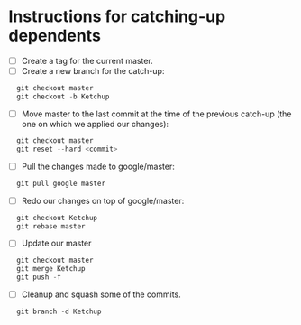 # Instructions for catching-up dependents

- [ ] Create a tag for the current master.
- [ ]  Create a new branch for the catch-up:
```powershell
  git checkout master
  git checkout -b Ketchup
```
- [ ] Move master to the last commit at the time of the previous catch-up (the
      one on which we applied our changes):
```powershell
  git checkout master
  git reset --hard <commit>
```
- [ ] Pull the changes made to google/master:
```powershell
  git pull google master
```
- [ ] Redo our changes on top of google/master:
```powershell
  git checkout Ketchup
  git rebase master
```
- [ ] Update our master
```powershell
  git checkout master
  git merge Ketchup
  git push -f
```
- [ ] Cleanup and squash some of the commits.
```powershell
  git branch -d Ketchup
```
